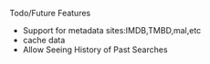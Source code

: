 
Todo/Future Features
* Support for metadata sites:IMDB,TMBD,mal,etc
* cache data
* Allow Seeing History of Past Searches




